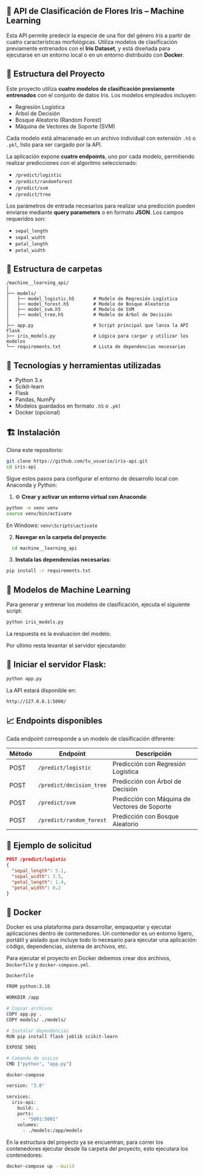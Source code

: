 
## 🌸 API de Clasificación de Flores Iris – Machine Learning

Esta API permite predecir la especie de una flor del género *Iris* a partir de cuatro características morfológicas. Utiliza modelos de clasificación previamente entrenados con el **Iris Dataset**, y está diseñada para ejecutarse en un entorno local o en un entorno distribuido con **Docker**.

## 🏢 Estructura del Proyecto

Este proyecto utiliza **cuatro modelos de clasificación previamente entrenados** con el conjunto de datos Iris. Los modelos empleados incluyen:  
- Regresión Logística  
- Árbol de Decisión  
- Bosque Aleatorio (Random Forest)  
- Máquina de Vectores de Soporte (SVM)

Cada modelo está almacenado en un archivo individual con extensión `.h5` o `.pkl`, listo para ser cargado por la API.

La aplicación expone **cuatro endpoints**, uno por cada modelo, permitiendo realizar predicciones con el algoritmo seleccionado:

- `/predict/logistic`  
- `/predict/randomforest`  
- `/predict/svm`  
- `/predict/tree`

Los parámetros de entrada necesarios para realizar una predicción pueden enviarse mediante **query parameters** o en formato **JSON**. Los campos requeridos son:

- `sepal_length`  
- `sepal_width`  
- `petal_length`  
- `petal_width`

## 📁 Estructura de carpetas


```
/machine__learning_api/
│
├── models/
│   ├── model_logistic.h5       # Modelo de Regresión Logística
│   ├── model_forest.h5         # Modelo de Bosque Aleatorio
│   ├── model_svm.h5            # Modelo de SVM
│   ├── model_tree.h5           # Modelo de Árbol de Decisión
│
├── app.py                      # Script principal que lanza la API Flask
├── iris_models.py              # Lógica para cargar y utilizar los modelos
└── requirements.txt            # Lista de dependencias necesarias
```

## 🧰 Tecnologías y herramientas utilizadas

- Python 3.x  
- Scikit-learn  
- Flask  
- Pandas, NumPy  
- Modelos guardados en formato `.h5` o `.pkl`  
- Docker (opcional)


## 🏗️ Instalación
 
Clona este repositorio:

```bash
git clone https://github.com/tu_usuario/iris-api.git
cd iris-api
```

Sigue estos pasos para configurar el entorno de desarrollo local con Anaconda y Python:


1. ⚙️ **Crear y activar un entorno virtual con Anaconda**:

```bash
python -m venv venv
source venv/bin/activate  
```
En Windows: ```venv\Scripts\activate```

2. **Navegar en la carpeta del proyecto**: 

```bash
  cd machine__learning_api
```

3. **Instala las dependencias necesarias**:

```bash
pip install -r requirements.txt
```

## 🤖 Modelos de Machine Learning

Para generar y entrenar los modelos de clasificación, ejecuta el siguiente script:

```bash
python iris_models.py
```
La respuesta es la evaluacion del modelo. 

Por ultimo resta levantar el servidor ejecutando:

## 🚀 Iniciar el servidor Flask:

```bash
python app.py
```

La API estará disponible en:

```http://127.0.0.1:5000/```

## 📈 Endpoints disponibles

Cada endpoint corresponde a un modelo de clasificación diferente:

| Método | Endpoint                   | Descripción                                    |
|--------|----------------------------|------------------------------------------------|
| POST   | `/predict/logistic`        | Predicción con Regresión Logística             |
| POST   | `/predict/decision_tree`   | Predicción con Árbol de Decisión               |
| POST   | `/predict/svm`             | Predicción con Máquina de Vectores de Soporte  |
| POST   | `/predict/random_forest`   | Predicción con Bosque Aleatorio                |

## 🧪 Ejemplo de solicitud

```json
POST /predict/logistic
{
  "sepal_length": 5.1,
  "sepal_width": 3.5,
  "petal_length": 1.4,
  "petal_width": 0.2
}
```

## 🐳 **Docker**

Docker es una plataforma para desarrollar, empaquetar y ejecutar aplicaciones dentro de contenedores. Un contenedor es un entorno ligero, portátil y aislado que incluye todo lo necesario para ejecutar una aplicación: código, dependencias, sistema de archivos, etc.

Para ejecutar el proyecto en Docker debemos crear dos archivos, ```Dockerfile``` y ```docker-compose.yml```. 

```Dockerfile ```

```bash
FROM python:3.10

WORKDIR /app

# Copiar archivos
COPY app.py .
COPY models/ ./models/

# Instalar dependencias
RUN pip install flask joblib scikit-learn

EXPOSE 5001

# Comando de inicio
CMD ["python", "app.py"]

```

```docker-compose```

```bash
version: "3.8"

services:
  iris-api:
    build: .
    ports:
      - "5001:5001"
    volumes:
      - ./models:/app/models
 ```

En la estructura del proyecto ya se encuentran, para correr los contenedores ejecutar desde lla carpeta del proyecto, esto ejecutara los contenedores: 

```bash
docker-compose up --build
```

